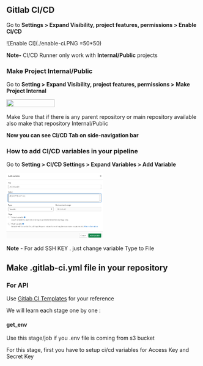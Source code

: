 ## Gitlab CI/CD

Go to **Settings > Expand Visibility, project features, permissions > Enable CI/CD**

![Enable CI](./enable-ci.PNG =50*50)


**Note-** CI/CD Runner only work with **Internal/Public** projects

### Make Project Internal/Public

Go to **Setting > Expand Visibility, project features, permissions > Make Project Internal**

<img src="https://gitlab.orderhive.plus/devops/cloud-docsify/-/blob/e1af2110267eb6fc30b85fc74c0ed820b4e40e91/operations/project-visible.png" width="50%" height="50%"/>

Make Sure that if there is any parent repository or main repository available also make that repository Internal/Public


**Now you can see CI/CD Tab on side-navigation bar**

### How to add CI/CD variables in your pipeline

Go to **Setting > CI/CD Settings > Expand Variables > Add Variable**

<img src=add-variable.PNG width="50%" height="50%"/>

**Note** - For add SSH KEY . just change variable Type to File

## Make .gitlab-ci.yml file in your repository

### For API

Use [Gitlab CI Templates](https://gitlab.orderhive.plus/public-resources/gitlab-ci/-/blob/master/templates) for your reference

We will learn each stage one by one :

#### get_env

Use this stage/job if you .env file is coming from s3 bucket

For this stage, first you have to setup ci/cd variables for Access Key and Secret Key 







